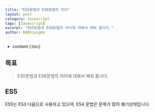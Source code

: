 ```yaml
---
title: "ES5문법과 ES6문법의 차이"
layout: post
category: Javascript
tags: [Javascript]
excerpt: "ES5문법과 ES6문법의 차이에 대해서 배워 봅시다."
author: BAEKJungHo
---
```


* content
{:toc}

## 목표

  > ES5문법과 ES6문법의 차이에 대해서 배워 봅시다.

## ES5

  ES5는 ES3 다음으로 사용하고 있으며, ES4 문법은 문제가 많아 폐기상태입니다.
